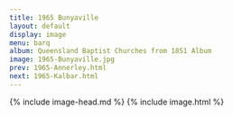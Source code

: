 ```yaml
---
title: 1965 Bunyaville
layout: default
display: image
menu: barq
album: Queensland Baptist Churches from 1851 Album
image: 1965-Bunyaville.jpg
prev: 1965-Annerley.html
next: 1965-Kalbar.html
---
```

{% include image-head.md %}
{% include image.html %}
